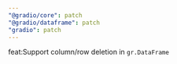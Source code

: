 ```yaml
---
"@gradio/core": patch
"@gradio/dataframe": patch
"gradio": patch
---
```


feat:Support column/row deletion in `gr.DataFrame`
